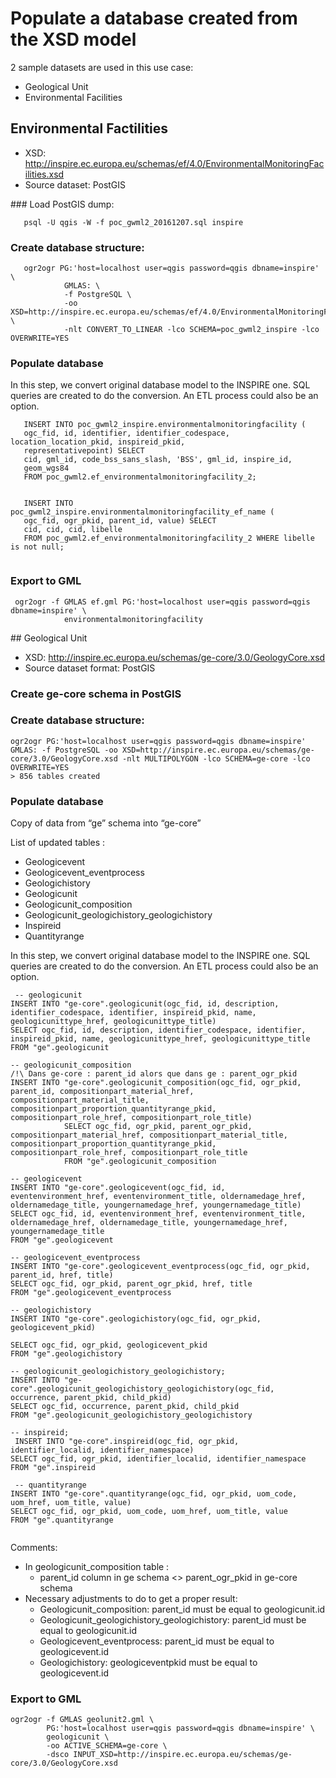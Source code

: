 # Populate a database created from the XSD model


2 sample datasets are used in this use case:
* Geological Unit
* Environmental Facilities

## Environmental Factilities
   
* XSD: http://inspire.ec.europa.eu/schemas/ef/4.0/EnvironmentalMonitoringFacilities.xsd
* Source dataset: PostGIS 
   
   
### Load PostGIS dump: 
   
```
   psql -U qgis -W -f poc_gwml2_20161207.sql inspire
```

### Create database structure:

```
   ogr2ogr PG:'host=localhost user=qgis password=qgis dbname=inspire' \
            GMLAS: \      
            -f PostgreSQL \
            -oo XSD=http://inspire.ec.europa.eu/schemas/ef/4.0/EnvironmentalMonitoringFacilities.xsd \
            -nlt CONVERT_TO_LINEAR -lco SCHEMA=poc_gwml2_inspire -lco OVERWRITE=YES
```
   
### Populate database
   
In this step, we convert original database model to the INSPIRE one.
SQL queries are created to do the conversion. An ETL process could 
also be an option.
   
   
```
   INSERT INTO poc_gwml2_inspire.environmentalmonitoringfacility (
   ogc_fid, id, identifier, identifier_codespace, location_location_pkid, inspireid_pkid, 
   representativepoint) SELECT 
   cid, gml_id, code_bss_sans_slash, 'BSS', gml_id, inspire_id,
   geom_wgs84
   FROM poc_gwml2.ef_environmentalmonitoringfacility_2;
   
   
   INSERT INTO poc_gwml2_inspire.environmentalmonitoringfacility_ef_name (
   ogc_fid, ogr_pkid, parent_id, value) SELECT 
   cid, cid, cid, libelle
   FROM poc_gwml2.ef_environmentalmonitoringfacility_2 WHERE libelle is not null;
   
```

### Export to GML


```
 ogr2ogr -f GMLAS ef.gml PG:'host=localhost user=qgis password=qgis dbname=inspire' \
            environmentalmonitoringfacility 
 ```

## Geological Unit

* XSD: http://inspire.ec.europa.eu/schemas/ge-core/3.0/GeologyCore.xsd
* Source dataset format: PostGIS 


### Create ge-core schema in PostGIS

### Create database structure:

```
ogr2ogr PG:'host=localhost user=qgis password=qgis dbname=inspire' GMLAS: -f PostgreSQL -oo XSD=http://inspire.ec.europa.eu/schemas/ge-core/3.0/GeologyCore.xsd -nlt MULTIPOLYGON -lco SCHEMA=ge-core -lco OVERWRITE=YES
> 856 tables created

```


### Populate database

Copy of data from “ge” schema into “ge-core”

List of updated tables :
* Geologicevent
* Geologicevent_eventprocess
* Geologichistory
* Geologicunit
* Geologicunit_composition
* Geologicunit_geologichistory_geologichistory
* Inspireid
* Quantityrange



In this step, we convert original database model to the INSPIRE one.
SQL queries are created to do the conversion. An ETL process could 
also be an option.


```
 -- geologicunit
INSERT INTO "ge-core".geologicunit(ogc_fid, id, description, identifier_codespace, identifier, inspireid_pkid, name, geologicunittype_href, geologicunittype_title)
SELECT ogc_fid, id, description, identifier_codespace, identifier, inspireid_pkid, name, geologicunittype_href, geologicunittype_title FROM "ge".geologicunit

-- geologicunit_composition
/!\ Dans ge-core : parent_id alors que dans ge : parent_ogr_pkid
INSERT INTO "ge-core".geologicunit_composition(ogc_fid, ogr_pkid, parent_id, compositionpart_material_href, compositionpart_material_title, compositionpart_proportion_quantityrange_pkid, compositionpart_role_href, compositionpart_role_title)
	       	SELECT ogc_fid, ogr_pkid, parent_ogr_pkid, compositionpart_material_href, compositionpart_material_title, compositionpart_proportion_quantityrange_pkid, compositionpart_role_href, compositionpart_role_title
           	FROM "ge".geologicunit_composition

-- geologicevent
INSERT INTO "ge-core".geologicevent(ogc_fid, id, eventenvironment_href, eventenvironment_title, oldernamedage_href, oldernamedage_title, youngernamedage_href, youngernamedage_title)
SELECT ogc_fid, id, eventenvironment_href, eventenvironment_title, oldernamedage_href, oldernamedage_title, youngernamedage_href, youngernamedage_title
FROM "ge".geologicevent

-- geologicevent_eventprocess
INSERT INTO "ge-core".geologicevent_eventprocess(ogc_fid, ogr_pkid, parent_id, href, title)
SELECT ogc_fid, ogr_pkid, parent_ogr_pkid, href, title
FROM "ge".geologicevent_eventprocess

-- geologichistory
INSERT INTO "ge-core".geologichistory(ogc_fid, ogr_pkid, geologicevent_pkid)
 
SELECT ogc_fid, ogr_pkid, geologicevent_pkid
FROM "ge".geologichistory

-- geologicunit_geologichistory_geologichistory;
INSERT INTO "ge-core".geologicunit_geologichistory_geologichistory(ogc_fid, occurrence, parent_pkid, child_pkid)
SELECT ogc_fid, occurrence, parent_pkid, child_pkid
FROM "ge".geologicunit_geologichistory_geologichistory

-- inspireid;
 INSERT INTO "ge-core".inspireid(ogc_fid, ogr_pkid, identifier_localid, identifier_namespace)
SELECT ogc_fid, ogr_pkid, identifier_localid, identifier_namespace
FROM "ge".inspireid

 -- quantityrange
INSERT INTO "ge-core".quantityrange(ogc_fid, ogr_pkid, uom_code, uom_href, uom_title, value)
SELECT ogc_fid, ogr_pkid, uom_code, uom_href, uom_title, value
FROM "ge".quantityrange


```


Comments:
* In geologicunit_composition table :
  * parent_id column in ge schema <> parent_ogr_pkid in ge-core schema
* Necessary adjustments to do to get a proper result:
  * Geologicunit_composition: parent_id must be equal to geologicunit.id
  * Geologicunit_geologichistory_geologichistory: parent_id must be equal to geologicunit.id
  * Geologicevent_eventprocess: parent_id must be equal to geologicevent.id
  * Geologichistory: geologiceventpkid must be equal to geologicevent.id


### Export to GML


```
ogr2ogr -f GMLAS geolunit2.gml \
        PG:'host=localhost user=qgis password=qgis dbname=inspire' \
        geologicunit \
        -oo ACTIVE_SCHEMA=ge-core \
        -dsco INPUT_XSD=http://inspire.ec.europa.eu/schemas/ge-core/3.0/GeologyCore.xsd

```